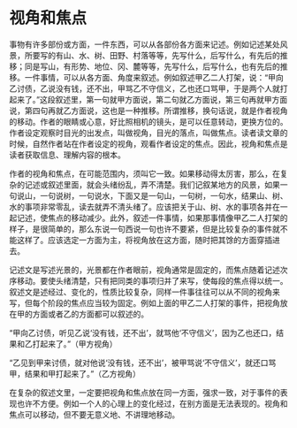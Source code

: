 # 视角和焦点

事物有许多部份或方面，一件东西，可以从各部份各方面来记述。例如记述某处风景，所要写的有山、水、树、田野、村落等等，先写什么，后写什么，有先后的推移；同是写山，有形势、地位、冈、麓等等，先写什么，后写什么，也有先后的推移。一件事情，可以从各方面、角度来叙述。例如叙述甲乙二人打架，说：“甲向乙讨债，乙说没有钱，还不出，甲骂乙不守信义，乙也还口骂甲，于是两个人就打起来了。”这段叙述里，第一句就甲方面说，第二句就乙方面说，第三句再就甲方面说，第四句再就乙方面说，这也是一种推移。所谓推移，换句话说，就是作者视角的移动。作者的眼睛或心意，好比照相机的镜头，是可以任意转动，更换方位的。作者设定观察时目光的出发点，叫做视角，目光的落点，叫做焦点。读者读文章的时候，自然作者站在作者设定的视角，观看作者设定的焦点。因此，视角和焦点是读者获取信息、理解内容的根本。

作者的视角和焦点，在可能范围内，须叫它一致。如果移动得太厉害，那么，在复杂的记述或叙述里面，就会头绪纷乱，弄不清楚。我们记叙某地方的风景，如果一句说山，一句说树，一句说水，下面又是一句山，一句树，一句水，结果山、树、水的事项非常零乱，读去就弄不清头绪了。应该把关于山、树、水的事项各并在一起记述，使焦点的移动减少。此外，叙述一件事情，如果那事情像甲乙二人打架的样子，是很简单的，那么东说一句西说一句也许不要紧，但是比较复杂的事件就不能这样了。应该选定一方面为主，将视角放在这方面，随时把其馀的方面穿插进去。

记述文是写述光景的，光景都在作者眼前，视角通常是固定的，而焦点随着记述次序移动。要使头绪清楚，只有把同类的事项归并了来写，使每段的焦点得以统一。叙述文是述经过、变化的，性质比较复杂，同样一件事往往可以从不同的视角来写，但每个阶段的焦点应当较为固定。例如上面的甲乙二人打架的事件，把视角放在甲的方面或者乙的方面都可以叙述的。

“甲向乙讨债，听见乙说‘没有钱，还不出’，就骂他‘不守信义’，因为乙也还口，结果和乙打起来了。”（甲方视角）

“乙见到甲来讨债，就对他说‘没有钱，还不出’，被甲骂说‘不守信义’，就还口骂甲，结果和甲打起来了。”（乙方视角）

在复杂的叙述文里，一定要把视角和焦点放在同一方面，强求一致，对于事件的表现也许不方便。例如一个人的心理上的变化经过，在别方面是无法表现的。视角和焦点可以移动，但不要无意义地、不讲理地移动。